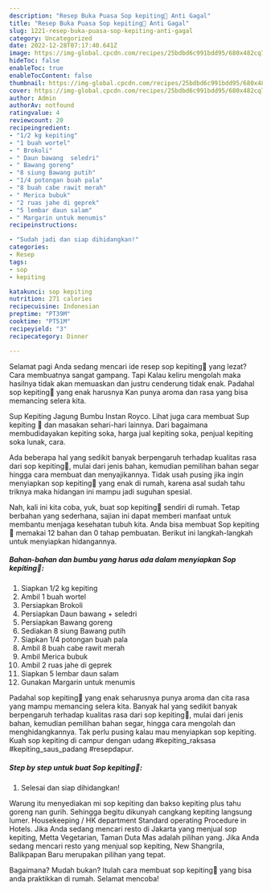 ```yaml
---
description: "Resep Buka Puasa Sop kepiting🤤 Anti Gagal"
title: "Resep Buka Puasa Sop kepiting🤤 Anti Gagal"
slug: 1221-resep-buka-puasa-sop-kepiting-anti-gagal
category: Uncategorized
date: 2022-12-28T07:17:40.641Z
image: https://img-global.cpcdn.com/recipes/25bdbd6c991bdd95/680x482cq70/sop-kepiting-foto-resep-utama.jpg
hideToc: false
enableToc: true
enableTocContent: false
thumbnail: https://img-global.cpcdn.com/recipes/25bdbd6c991bdd95/680x482cq70/sop-kepiting-foto-resep-utama.jpg
cover: https://img-global.cpcdn.com/recipes/25bdbd6c991bdd95/680x482cq70/sop-kepiting-foto-resep-utama.jpg
author: Admin
authorAv: notfound
ratingvalue: 4
reviewcount: 20
recipeingredient:
- "1/2 kg kepiting"
- "1 buah wortel"
- " Brokoli"
- " Daun bawang  seledri"
- " Bawang goreng"
- "8 siung Bawang putih"
- "1/4 potongan buah pala"
- "8 buah cabe rawit merah"
- " Merica bubuk"
- "2 ruas jahe di geprek"
- "5 lembar daun salam"
- " Margarin untuk menumis"
recipeinstructions:

- "Sudah jadi dan siap dihidangkan!"
categories:
- Resep
tags:
- sop
- kepiting

katakunci: sop kepiting 
nutrition: 271 calories
recipecuisine: Indonesian
preptime: "PT39M"
cooktime: "PT51M"
recipeyield: "3"
recipecategory: Dinner

---
```



Selamat pagi Anda sedang mencari ide resep sop kepiting🤤 yang lezat? Cara membuatnya sangat gampang. Tapi Kalau keliru mengolah maka hasilnya tidak akan memuaskan dan justru cenderung tidak enak. Padahal sop kepiting🤤 yang enak harusnya Kan punya aroma dan rasa yang bisa memancing selera kita.


Sup Kepiting Jagung Bumbu Instan Royco. Lihat juga cara membuat Sup kepiting 🦀 dan masakan sehari-hari lainnya. Dari bagaimana membudidayakan kepiting soka, harga jual kepiting soka, penjual kepiting soka lunak, cara.

Ada beberapa hal yang sedikit banyak berpengaruh terhadap kualitas rasa dari sop kepiting🤤, mulai dari jenis bahan, kemudian pemilihan bahan segar hingga cara membuat dan menyajikannya. Tidak usah pusing jika ingin menyiapkan sop kepiting🤤 yang enak di rumah, karena asal sudah tahu triknya maka hidangan ini mampu jadi suguhan spesial.


Nah, kali ini kita coba, yuk, buat sop kepiting🤤 sendiri di rumah. Tetap berbahan yang sederhana, sajian ini dapat memberi manfaat untuk membantu menjaga kesehatan tubuh kita. Anda bisa membuat Sop kepiting🤤 memakai 12 bahan dan 0 tahap pembuatan. Berikut ini langkah-langkah untuk menyiapkan hidangannya.

<!--inarticleads1-->

##### Bahan-bahan dan bumbu yang harus ada dalam menyiapkan Sop kepiting🤤:

1. Siapkan 1/2 kg kepiting
1. Ambil 1 buah wortel
1. Persiapkan  Brokoli
1. Persiapkan  Daun bawang + seledri
1. Persiapkan  Bawang goreng
1. Sediakan 8 siung Bawang putih
1. Siapkan 1/4 potongan buah pala
1. Ambil 8 buah cabe rawit merah
1. Ambil  Merica bubuk
1. Ambil 2 ruas jahe di geprek
1. Siapkan 5 lembar daun salam
1. Gunakan  Margarin untuk menumis


Padahal sop kepiting🤤 yang enak seharusnya punya aroma dan cita rasa yang mampu memancing selera kita. Banyak hal yang sedikit banyak berpengaruh terhadap kualitas rasa dari sop kepiting🤤, mulai dari jenis bahan, kemudian pemilihan bahan segar, hingga cara mengolah dan menghidangkannya. Tak perlu pusing kalau mau menyiapkan sop kepiting. Kuah sop kepiting di campur dengan udang #kepiting_raksasa #kepiting_saus_padang #resepdapur. 

<!--inarticleads2-->

##### Step by step untuk buat Sop kepiting🤤:


1. Selesai dan siap dihidangkan!

Warung itu menyediakan mi sop kepiting dan bakso kepiting plus tahu goreng nan gurih. Sehingga begitu dikunyah cangkang kepiting langsung lumer. Housekeeping / HK department Standard operating Procedure in Hotels. Jika Anda sedang mencari resto di Jakarta yang menjual sop kepiting, Metta Vegetarian, Taman Duta Mas adalah pilihan yang. Jika Anda sedang mencari resto yang menjual sop kepiting, New Shangrila, Balikpapan Baru merupakan pilihan yang tepat. 

Bagaimana? Mudah bukan? Itulah cara membuat sop kepiting🤤 yang bisa anda praktikkan di rumah. Selamat mencoba!
